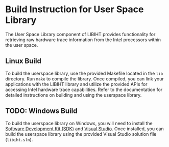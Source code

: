 # Build Instruction for User Space Library

The User Space Library component of LIBIHT provides functionality for retrieving raw hardware trace information from the Intel processors within the user space.

## Linux Build

To build the userspace library, use the provided Makefile located in the `lib` directory. Run `make` to compile the library. Once compiled, you can link your applications with the LIBIHT library and utilize the provided APIs for accessing Intel hardware trace capabilities. Refer to the documentation for detailed instructions on building and using the userspace library.

## TODO: Windows Build

To build the userspace library on Windows, you will need to install the [Software Development Kit (SDK)](https://developer.microsoft.com/en-us/windows/downloads/windows-sdk/) and [Visual Studio](https://visualstudio.microsoft.com/downloads/). Once installed, you can build the userspace library using the provided Visual Studio solution file (`libiht.sln`).